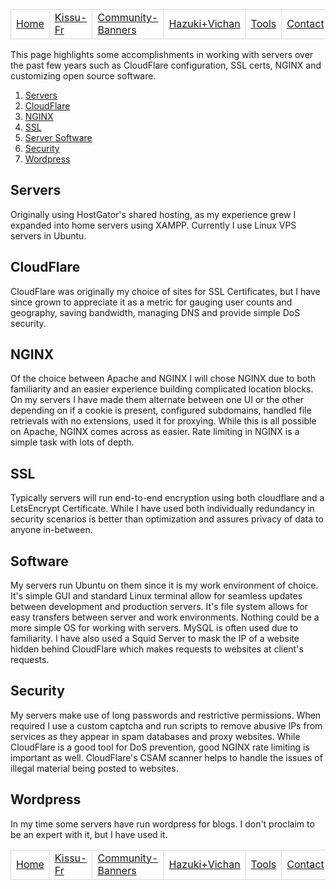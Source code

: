 <style>td{border:1px solid #d9d9d9;}</style>
<table>
<tr>
  <td><a href="/">Home</a></td>
  <td><a href="/kissufr">Kissu-Fr</a></td>
  <td><a href="/banners">Community-Banners</a></td>
  <td><a href="/vi">Hazuki+Vichan</a></td>
  <td><a href="/tools">Tools</a></td>
  <td><a href="/contact">Contact</a></td>
</tr>
</table>

This page highlights some accomplishments in working with servers over the past few years such as CloudFlare configuration, SSL certs, NGINX and customizing open source software.
<ol>
  <li><a href="#servers">Servers</a></li>
  <li><a href="#cloudflare">CloudFlare</a></li>
  <li><a href="#nginx">NGINX</a></li>
  <li><a href="#ssl">SSL</a></li>
  <li><a href="#software">Server Software</a></li>
  <li><a href="#security">Security</a></li>
  <li><a href="#wordpress">Wordpress</a></li>
</ol>

## Servers
Originally using HostGator's shared hosting, as my experience grew I expanded into home servers using XAMPP. Currently I use Linux VPS servers in Ubuntu.
## CloudFlare
CloudFlare was originally my choice of sites for SSL Certificates, but I have since grown to appreciate it as a metric for gauging user counts and geography, saving bandwidth, managing DNS and provide simple DoS security.
## NGINX
Of the choice between Apache and NGINX I will chose NGINX due to both familiarity and an easier experience building complicated location blocks. On my servers I have made them alternate between one UI or the other depending on if a cookie is present, configured subdomains, handled file retrievals with no extensions, used it for proxying. While this is all possible on Apache, NGINX comes across as easier. Rate limiting in NGINX is a simple task with lots of depth.
## SSL
Typically servers will run end-to-end encryption using both cloudflare and a LetsEncrypt Certificate. While I have used both individually redundancy in security scenarios is better than optimization and assures privacy of data to anyone in-between.
## Software
My servers run Ubuntu on them since it is my work environment of choice. It's simple GUI and standard Linux terminal allow for seamless updates between development and production servers. It's file system allows for easy transfers between server and work environments. Nothing could be a more simple OS for working with servers. MySQL is often used due to familiarity.
I have also used a Squid Server to mask the IP of a website hidden behind CloudFlare which makes requests to websites at client's requests.
## Security
My servers make use of long passwords and restrictive permissions. When required I use a custom captcha and run scripts to remove abusive IPs from services as they appear in spam databases and proxy websites. While CloudFlare is a good tool for DoS  prevention, good NGINX rate limiting is important as well. CloudFlare's CSAM scanner helps to handle the issues of illegal material being posted to websites.
## Wordpress
In my time some servers have run wordpress for blogs. I don't proclaim to be an expert with it, but I have used it.

<table>
<tr>
  <td><a href="/">Home</a></td>
  <td><a href="/kissufr">Kissu-Fr</a></td>
  <td><a href="/banners">Community-Banners</a></td>
  <td><a href="/vi">Hazuki+Vichan</a></td>
  <td><a href="/tools">Tools</a></td>
  <td><a href="/contact">Contact</a></td>
</tr>
</table>
